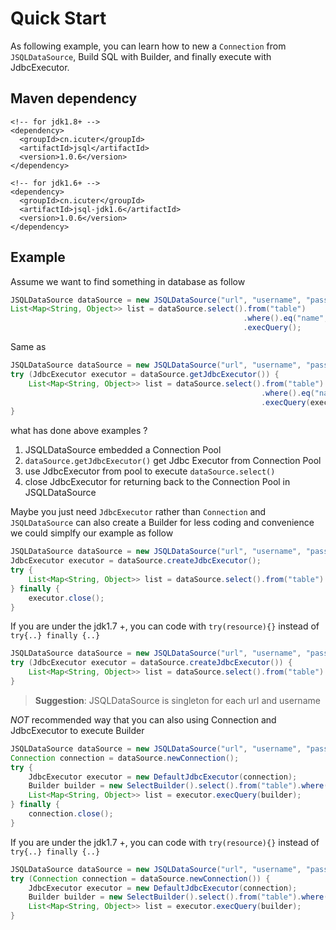 # Quick Start

As following example, you can learn how to new a `Connection` from `JSQLDataSource`, Build SQL with Builder, and finally execute with JdbcExecutor.

## Maven dependency

```text
<!-- for jdk1.8+ -->
<dependency>
  <groupId>cn.icuter</groupId>
  <artifactId>jsql</artifactId>
  <version>1.0.6</version>
</dependency>

<!-- for jdk1.6+ -->
<dependency>
  <groupId>cn.icuter</groupId>
  <artifactId>jsql-jdk1.6</artifactId>
  <version>1.0.6</version>
</dependency>
```
## Example

Assume we want to find something in database as follow
```java
JSQLDataSource dataSource = new JSQLDataSource("url", "username", "password");
List<Map<String, Object>> list = dataSource.select().from("table")
                                                    .where().eq("name", "jsql")
                                                    .execQuery();
```

Same as

```java
JSQLDataSource dataSource = new JSQLDataSource("url", "username", "password");
try (JdbcExecutor executor = dataSource.getJdbcExecutor()) {
    List<Map<String, Object>> list = dataSource.select().from("table")
                                                        .where().eq("name", "jsql")
                                                        .execQuery(executor);
}
```

what has done above examples ?
1. JSQLDataSource embedded a Connection Pool
2. `dataSource.getJdbcExecutor()` get Jdbc Executor from Connection Pool
3. use JdbcExecutor from pool to execute `dataSource.select()` 
4. close JdbcExecutor for returning back to the Connection Pool in JSQLDataSource


Maybe you just need `JdbcExecutor` rather than `Connection` and `JSQLDataSource` can also create a Builder for less coding and convenience we could simplfy our example as follow

```java
JSQLDataSource dataSource = new JSQLDataSource("url", "username", "password");
JdbcExecutor executor = dataSource.createJdbcExecutor();
try {
    List<Map<String, Object>> list = dataSource.select().from("table").where().eq("name", "jsql").execQuery(executor);
} finally {
    executor.close();
}
```

If you are under the jdk1.7 +, you can code with `try(resource){}` instead of `try{..} finally {..}`

```java
JSQLDataSource dataSource = new JSQLDataSource("url", "username", "password");
try (JdbcExecutor executor = dataSource.createJdbcExecutor()) {
    List<Map<String, Object>> list = dataSource.select().from("table").where().eq("name", "jsql").execQuery(executor);
}
```
> **Suggestion**: JSQLDataSource is singleton for each url and username

*NOT* recommended way that you can also using Connection and JdbcExecutor to execute Builder

```java
JSQLDataSource dataSource = new JSQLDataSource("url", "username", "password");
Connection connection = dataSource.newConnection();
try {
    JdbcExecutor executor = new DefaultJdbcExecutor(connection);
    Builder builder = new SelectBuilder().select().from("table").where().eq("name", "jsql").build();
    List<Map<String, Object>> list = executor.execQuery(builder);
} finally {
    connection.close();
}
```

If you are under the jdk1.7 +, you can code with `try(resource){}` instead of `try{..} finally {..}`

```java
JSQLDataSource dataSource = new JSQLDataSource("url", "username", "password");
try (Connection connection = dataSource.newConnection()) {
    JdbcExecutor executor = new DefaultJdbcExecutor(connection);
    Builder builder = new SelectBuilder().select().from("table").where().eq("name", "jsql").build();
    List<Map<String, Object>> list = executor.execQuery(builder);
}
```

